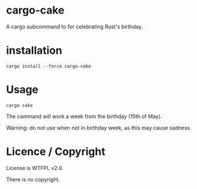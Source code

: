 # cargo-cake

A cargo subcommand to for celebrating Rust's birthday.

# installation

`cargo install --force cargo-cake`

# Usage

`cargo cake`

The command will work a week from the birthday (15th of May).

Warning: do not use when not in birthday week, as this may cause sadness.

# Licence / Copyright

License is WTFPL v2.0.

There is no copyright.
